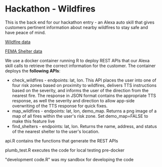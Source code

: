 # Hackathon - Wildfires
This is the back end for our hackathon entry - an Alexa auto skill that gives customers pertinent information about nearby wildfires to stay safe and have peace of mind. 

[Wildfire data](https://gis.data.ca.gov/datasets/f72ebe741e3b4f0db376b4e765728339_0)

[FEMA Shelter data](https://gis.fema.gov/arcgis/rest/services/NSS/OpenShelters/MapServer)

We use a docker container running R to deploy REST APIs that our Alexa skill calls to retrieve the correct information for the customer. The container deploys the **following APIs**:
+ check_wildfires - endpoints: lat, lon. This API places the user into one of four risk zones based on proximity to wildfires, delivers TTS instructions based on the severity, and informs the user of the direction from the nearest fire. The response in JSON format contains the appropriate TTS response, as well the severity and direction to allow app-side overwriting of the TTS response for quick fixes. 
+ map_wildfires - endpoints: lat, lon, demo_map. Returns a png image of a map of all fires within the user's risk zone. Set demo_map=FALSE to make this feature live
+ find_shelters - endpoints: lat, lon. Returns the name, address, and status of the nearest shelter to the user's location. 

api.R contains the functions that generate the REST APIs

plumb_test.R executes the code for local testing pre-docker

"development code.R" was my sandbox for developing the code

